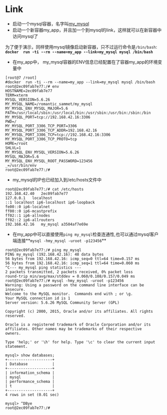 # Link

* 启动一个mysql容器，名字叫[my_mysql][1]
* 启动一个新容器my_app，并且加一个到mysql的link，这样就可以在新容器中访问mysql了

为了便于演示，同样使用mysql镜像启动新容器，只不过运行命令是`/bin/bash`:
**`docker  run -ti --rm --name=my_app --link=my_mysql mysql /bin/bash`**

 * 在my_app中， my_mysql容器的ENV信息已经配置在了容器my_app的环境变量中

```
[root@7 /root]
#docker  run -ti --rm --name=my_app --link=my_mysql mysql /bin/bash
root@2ec09fab7e77:/# env
HOSTNAME=2ec09fab7e77
TERM=xterm
MYSQL_VERSION=5.6.26
MY_MYSQL_NAME=/romantic_sammet/my_mysql
MY_MYSQL_ENV_MYSQL_MAJOR=5.6
PATH=/usr/local/sbin:/usr/local/bin:/usr/sbin:/usr/bin:/sbin:/bin
MY_MYSQL_PORT=tcp://192.168.42.16:3306
PWD=/
MY_MYSQL_PORT_3306_TCP_PORT=3306
MY_MYSQL_PORT_3306_TCP_ADDR=192.168.42.16
MY_MYSQL_PORT_3306_TCP=tcp://192.168.42.16:3306
MY_MYSQL_PORT_3306_TCP_PROTO=tcp
HOME=/root
SHLVL=1
MY_MYSQL_ENV_MYSQL_VERSION=5.6.26
MYSQL_MAJOR=5.6
MY_MYSQL_ENV_MYSQL_ROOT_PASSWORD=123456
_=/usr/bin/env
root@2ec09fab7e77:/#
```

 * my_mysql的IP也已经加入到/etc/hosts文件中

```
root@2ec09fab7e77:/# cat /etc/hosts
192.168.42.40	2ec09fab7e77
127.0.0.1	localhost
::1	localhost ip6-localhost ip6-loopback
fe00::0	ip6-localnet
ff00::0	ip6-mcastprefix
ff02::1	ip6-allnodes
ff02::2	ip6-allrouters
192.168.42.16	my_mysql a3504af7e69e
```

 * 在my_app中可以直接使用`ping my_mysql`检查连通性,也可以通过mysql客户端连接**`mysql -hmy_mysql -uroot -p123456`**

```
root@2ec09fab7e77:/# ping my_mysql
PING my_mysql (192.168.42.16): 48 data bytes
56 bytes from 192.168.42.16: icmp_seq=0 ttl=64 time=0.157 ms
56 bytes from 192.168.42.16: icmp_seq=1 ttl=64 time=0.060 ms
^C--- my_mysql ping statistics ---
2 packets transmitted, 2 packets received, 0% packet loss
round-trip min/avg/max/stddev = 0.060/0.108/0.157/0.049 ms
root@2ec09fab7e77:/# mysql -hmy_mysql -uroot -p123456
Warning: Using a password on the command line interface can be insecure.
Welcome to the MySQL monitor.  Commands end with ; or \g.
Your MySQL connection id is 1
Server version: 5.6.26 MySQL Community Server (GPL)

Copyright (c) 2000, 2015, Oracle and/or its affiliates. All rights reserved.

Oracle is a registered trademark of Oracle Corporation and/or its
affiliates. Other names may be trademarks of their respective
owners.

Type 'help;' or '\h' for help. Type '\c' to clear the current input statement.

mysql> show databases;
+--------------------+
| Database           |
+--------------------+
| information_schema |
| mysql              |
| performance_schema |
| t                  |
+--------------------+
4 rows in set (0.01 sec)

mysql> ^DBye
root@2ec09fab7e77:/#
```



[1]: case.md#mysql

